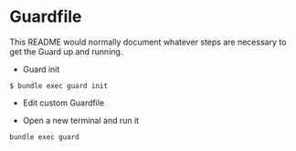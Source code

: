 # Guardfile

This README would normally document whatever steps are necessary to get the
Guard up and running.

* Guard init
```
$ bundle exec guard init
```

* Edit custom Guardfile

* Open a new terminal and run it
```
bundle exec guard
```
